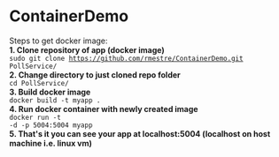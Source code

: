 # ContainerDemo
Steps to get docker image:</br>
<b>1. Clone repository of app (docker image)</b></br>
<code>sudo git clone https://github.com/rmestre/ContainerDemo.git PollService/</code></br>
<b>2. Change directory to just cloned repo folder</b></br>
<code>cd PollService/</code></br>
<b>3. Build docker image</b></br>
<code>docker build -t myapp .</code></br>
<b>4. Run docker container with newly created image</b></br>
<code>docker run -t -d -p 5004:5004 myapp</code></br>
<b>5. That's it you can see your app at localhost:5004 (localhost on host machine i.e. linux vm)</b>
